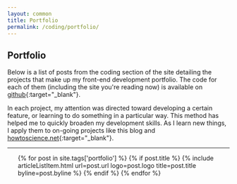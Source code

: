 ```yaml
---
layout: common
title: Portfolio
permalink: /coding/portfolio/
---
```


## Portfolio

Below is a list of posts from the coding section of the site detailing the projects that make up my front-end development portfolio. The code for each of them (including the site you're reading now) is available on [github](https://github.com/StaphSynth){:target="\_blank"}.

In each project, my attention was directed toward developing a certain feature, or learning to do something in a particular way. This method has helped me to quickly broaden my development skills. As I learn new things, I apply them to on-going projects like this blog and [howtoscience.net](http://www.howtoscience.net/){:target="\_blank"}.

<hr>

<ul class="postList">
  {% for post in site.tags['portfolio'] %}
    {% if post.title %}
      {% include articleListItem.html url=post.url logo=post.logo title=post.title byline=post.byline %}
    {% endif %}
  {% endfor %}
</ul>

